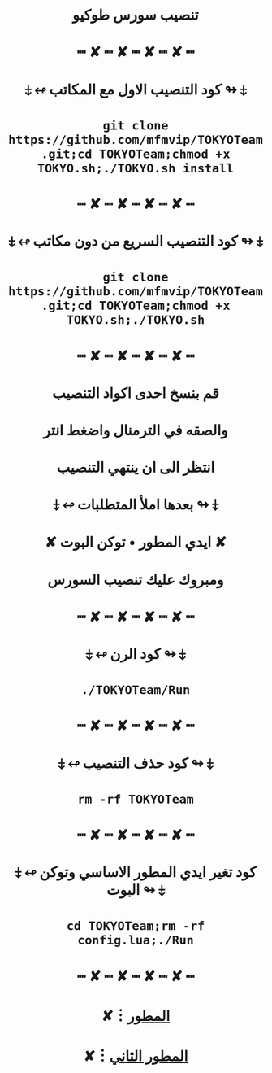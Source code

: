 # <p align="center" > تنصيب سورس طوكيو
# <p align="center" > ┉ ✘ ┉ ✘ ┉ ✘ ┉ ✘ ┉
# <p align="center" > ⤈ ↫ كود التنصيب الاول مع المكاتب ↬ ⤈
# <p align="center" > `git clone https://github.com/mfmvip/TOKYOTeam.git;cd TOKYOTeam;chmod +x TOKYO.sh;./TOKYO.sh install`
# <p align="center" > ┉ ✘ ┉ ✘ ┉ ✘ ┉ ✘ ┉
# <p align="center" > ⤈ ↫ كود التنصيب السريع من دون مكاتب ↬ ⤈
# <p align="center" > `git clone https://github.com/mfmvip/TOKYOTeam.git;cd TOKYOTeam;chmod +x TOKYO.sh;./TOKYO.sh`
# <p align="center" > ┉ ✘ ┉ ✘ ┉ ✘ ┉ ✘ ┉
# <p align="center" > قم بنسخ احدى اكواد التنصيب
# <p align="center" > والصقه في الترمنال واضغط انتر
# <p align="center" > انتظر الى ان ينتهي التنصيب
# <p align="center" > ⤈ ↫ بعدها املأ المتطلبات ↬ ⤈
# <p align="center" > ✘ ايدي المطور • توكن البوت ✘
# <p align="center" > ومبروك عليك تنصيب السورس
# <p align="center" > ┉ ✘ ┉ ✘ ┉ ✘ ┉ ✘ ┉
# <p align="center" > ⤈ ↫ كود الرن ↬ ⤈
# <p align="center" > `./TOKYOTeam/Run`
# <p align="center" > ┉ ✘ ┉ ✘ ┉ ✘ ┉ ✘ ┉
# <p align="center" > ⤈ ↫ كود حذف التنصيب ↬ ⤈
# <p align="center" > `rm -rf TOKYOTeam`
# <p align="center" > ┉ ✘ ┉ ✘ ┉ ✘ ┉ ✘ ┉
# <p align="center" > ⤈ ↫ كود تغير ايدي المطور الاساسي وتوكن البوت ↬ ⤈
# <p align="center" > `cd TOKYOTeam;rm -rf config.lua;./Run`
# <p align="center" > ┉ ✘ ┉ ✘ ┉ ✘ ┉ ✘ ┉
# <p align="center" > ✘︙[المطور](https://t.me/MFMVIP)
# <p align="center" > ✘︙[المطور الثاني](https://t.me/JZZZZ)
  
